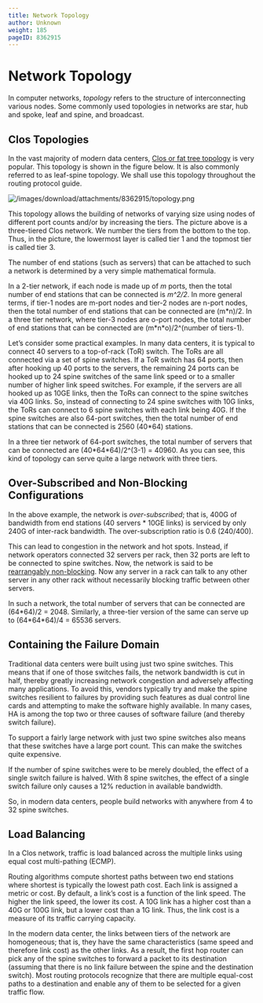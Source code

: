 ```yaml
---
title: Network Topology
author: Unknown
weight: 185
pageID: 8362915
---
```

# Network Topology

<span id="src-8362915_indexterm-5C84826D88826F4CC780DB9334D2EC60">In
computer networks, </span>*topology* refers to the structure of
interconnecting various nodes. Some commonly used topologies in networks
are star, hub and spoke, leaf and spine, and broadcast.

## Clos Topologies

<span id="src-8362915_indexterm-A9FA8086C73E79BB672E7E805EC16CB0">In the
vast majority of modern data centers, </span>[Clos or fat tree
topology](http://en.wikipedia.org/wiki/Clos_network)<span id="src-8362915_indexterm-4219E896ED2974D4C3D0AB769C8D19C0">
is very popular. This topology is shown in the figure below. It is also
commonly referred to as </span>leaf-spine topology. We shall use this
topology throughout the routing protocol
guide.

![/images/download/attachments/8362915/topology.png](/images/download/attachments/8362915/topology.png)

This topology allows the building of networks of varying size using
nodes of different port counts and/or by increasing the tiers. The
picture above is a three-tiered Clos network. We number the tiers from
the bottom to the top. Thus, in the picture, the lowermost layer is
called tier 1 and the topmost tier is called tier 3.

The number of end stations (such as servers) that can be attached to
such a network is determined by a very simple mathematical formula.

In a 2-tier network, if each node is made up of *m* ports, then the
total number of end stations that can be connected is *m^2/2*. In more
general terms, if tier-1 nodes are m-port nodes and tier-2 nodes are
n-port nodes, then the total number of end stations that can be
connected are (m\*n)/2. In a three tier network, where tier-3 nodes are
o-port nodes, the total number of end stations that can be connected are
(m\*n\*o)/2^(number of tiers-1).

Let’s consider some practical examples. In many data centers, it is
typical to connect 40 servers to a top-of-rack (ToR) switch. The ToRs
are all connected via a set of spine switches. If a ToR switch has 64
ports, then after hooking up 40 ports to the servers, the remaining 24
ports can be hooked up to 24 spine switches of the same link speed or to
a smaller number of higher link speed switches. For example, if the
servers are all hooked up as 10GE links, then the ToRs can connect to
the spine switches via 40G links. So, instead of connecting to 24 spine
switches with 10G links, the ToRs can connect to 6 spine switches with
each link being 40G. If the spine switches are also 64-port switches,
then the total number of end stations that can be connected is 2560
(40\*64) stations.

In a three tier network of 64-port switches, the total number of servers
that can be connected are (40\*64\*64)/2^(3-1) = 40960. As you can see,
this kind of topology can serve quite a large network with three tiers.

## Over-Subscribed and Non-Blocking Configurations

<span id="src-8362915_indexterm-BE2271201A148EFC14F5277A3CF0E003">In the
</span><span id="src-8362915_indexterm-C2ED2CD6E40AC692EACCAB7F8AD6E8F5">above
example, the network is </span>*over-subscribed*; that is, 400G of
bandwidth from end stations (40 servers \* 10GE links) is serviced by
only 240G of inter-rack bandwidth. The over-subscription ratio is 0.6
(240/400).

This can lead to congestion in the network and hot spots. Instead, if
network operators connected 32 servers per rack, then 32 ports are left
to be connected to spine switches. Now, the network is said to be
[rearrangably
non-blocking](http://en.wikipedia.org/wiki/Clos_network#Blocking_characteristics).
Now any server in a rack can talk to any other server in any other rack
without necessarily blocking traffic between other servers.

In such a network, the total number of servers that can be connected are
(64\*64)/2 = 2048. Similarly, a three-tier version of the same can serve
up to (64\*64\*64)/4 = 65536
servers.

## Containing the Failure Domain

<span id="src-8362915_indexterm-E74BCCDE4EAA65D2BDBA0308A5ADE6D6">Traditional
</span>data centers were built using just two spine switches. This means
that if one of those switches fails, the network bandwidth is cut in
half, thereby greatly increasing network congestion and adversely
affecting many applications. To avoid this, vendors typically try and
make the spine switches resilient to failures by providing such features
as dual control line cards and attempting to make the software highly
available. In many cases, HA is among the top two or three causes of
software failure (and thereby switch failure).

To support a fairly large network with just two spine switches also
means that these switches have a large port count. This can make the
switches quite expensive.

If the number of spine switches were to be merely doubled, the effect of
a single switch failure is halved. With 8 spine switches, the effect of
a single switch failure only causes a 12% reduction in available
bandwidth.

So, in modern data centers, people build networks with anywhere from 4
to 32 spine switches.

## Load Balancing

<span id="src-8362915_indexterm-08C62F7B4939F3CE7463D8E51DDD9C2B">In a
</span><span id="src-8362915_indexterm-A9E3BD7908B8EAD271AD2071EAF7171E">Clos
network, traffic is load balanced across the multiple links using
</span><span id="src-8362915_indexterm-E2B706A52004C3568C4DD9C156D43EAA">equal
</span>cost multi-pathing (ECMP).

Routing algorithms compute shortest paths between two end stations where
shortest is typically the lowest path cost. Each link is assigned a
metric or cost. By default, a link’s cost is a function of the link
speed. The higher the link speed, the lower its cost. A 10G link has a
higher cost than a 40G or 100G link, but a lower cost than a 1G link.
Thus, the link cost is a measure of its traffic carrying capacity.

In the modern data center, the links between tiers of the network are
homogeneous; that is, they have the same characteristics (same speed and
therefore link cost) as the other links. As a result, the first hop
router can pick any of the spine switches to forward a packet to its
destination (assuming that there is no link failure between the spine
and the destination switch). Most routing protocols recognize that there
are multiple equal-cost paths to a destination and enable any of them to
be selected for a given traffic flow.
